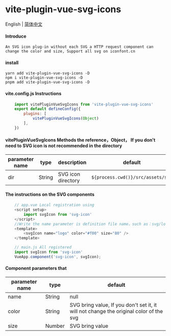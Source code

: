 # vite-plugin-vue-svg-icons

English | [简体中文](README.md)

#### Introduce
    An SVG icon plug-in without each SVG a HTTP request component can change the color and size, Support all svg on iconfont.cn

#### install
    yarn add vite-plugin-vue-svg-icons -D
    npm i vite-plugin-vue-svg-icons -D
    pnpm add vite-plugin-vue-svg-icons -D

#### vite.config.js Instructions
```js
    import vitePluginVueSvgIcons from 'vite-plugin-vue-svg-icons'
    export default defineConfig({
        plugins: [
            vitePluginVueSvgIcons(Object)
        ],
    })
```
#### vitePluginVueSvgIcons Methods the reference，Object， If you don't need to SVG icon is not recommended in the directory

| parameter name | type | description | default |
| -------- | -------- | -------- | -------- |
|dir|String|SVG icon directory|`${process.cwd()}/src/assets/svg`|

#### The instructions on the SVG components
```js
    // app.vue Local registration using
    <script setup>
        import svgIcon from 'svg-icon'
    </script>
    //Write the name parameter is definition file name，such as：svg/logo.svg，then you only need name="logo" to reference this svg
    <template>
        <svgIcon name="logo" color="#f00" size="80" />
    </template>
```

```js
    // main.js All registered
    import svgIcon from 'svg-icon'
    VueApp.component('svg-icon', svgIcon);
```

#### Component parameters that
| parameter name | type | default |
| -------- | -------- | -------- |
|name|String|null|
|color|String|SVG bring value, If you don't set it, it will not change the original color of the svg|
|size|Number|SVG bring value|

<!-- [示列图像]() -->